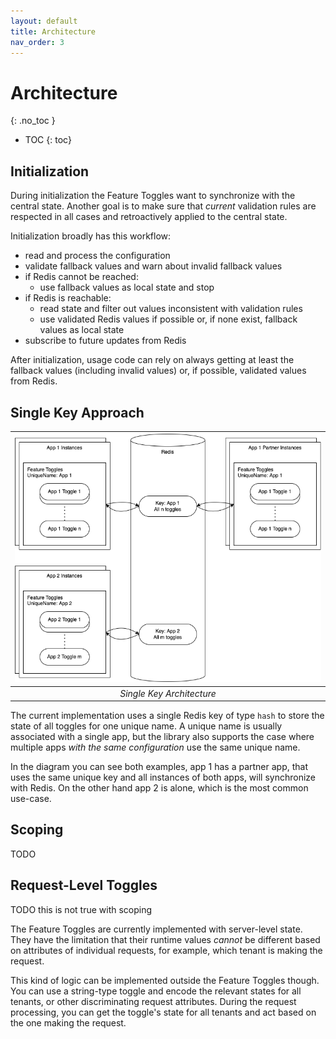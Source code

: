 ```yaml
---
layout: default
title: Architecture
nav_order: 3
---
```


<!-- prettier-ignore-start -->
# Architecture
{: .no_toc }
<!-- prettier-ignore-end -->

<!-- prettier-ignore -->
- TOC
{: toc}

## Initialization

During initialization the Feature Toggles want to synchronize with the central state. Another goal is to make sure
that _current_ validation rules are respected in all cases and retroactively applied to the central state.

Initialization broadly has this workflow:

- read and process the configuration
- validate fallback values and warn about invalid fallback values
- if Redis cannot be reached:
  - use fallback values as local state and stop
- if Redis is reachable:
  - read state and filter out values inconsistent with validation rules
  - use validated Redis values if possible or, if none exist, fallback values as local state
- subscribe to future updates from Redis

After initialization, usage code can rely on always getting at least the fallback values (including invalid values) or,
if possible, validated values from Redis.

## Single Key Approach

| ![](architecture-single-key.drawio.png) |
| :-------------------------------------: |
|        _Single Key Architecture_        |

The current implementation uses a single Redis key of type `hash` to store the state of all toggles for one unique
name. A unique name is usually associated with a single app, but the library also supports the case where multiple apps
_with the same configuration_ use the same unique name.

In the diagram you can see both examples, app 1 has a partner app, that uses the same unique key and all instances of
both apps, will synchronize with Redis. On the other hand app 2 is alone, which is the most common use-case.

## Scoping

TODO

## Request-Level Toggles

TODO this is not true with scoping

The Feature Toggles are currently implemented with server-level state. They have the limitation that their runtime
values _cannot_ be different based on attributes of individual requests, for example, which tenant is making the
request.

This kind of logic can be implemented outside the Feature Toggles though. You can use a string-type toggle and encode
the relevant states for all tenants, or other discriminating request attributes. During the request processing, you can
get the toggle's state for all tenants and act based on the one making the request.
